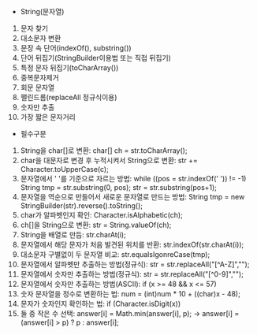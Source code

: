 * String(문자열)
1. 문자 찾기
2. 대소문자 변환
3. 문장 속 단어(indexOf(), substring())
4. 단어 뒤집기(StringBuilder이용법 또는 직접 뒤집기)
5. 특정 문자 뒤집기(toCharArray())
6. 중복문자제거
7. 회문 문자열
8. 팰린드롬(replaceAll 정규식이용)
9. 숫자만 추출
10. 가장 짧은 문자거리



* 필수구문
1. String을 char[]로 변환: char[] ch = str.toCharArray();
2. char을 대문자로 변경 후 누적시켜서 String으로 변환: str += Character.toUpperCase(c);
3. 문자열에서 ' '를 기준으로 자르는 방법: while ((pos = str.indexOf(' ')) != -1) String tmp = str.substring(0, pos); str = str.substring(pos+1);
4. 문자열을 역순으로 만들어서 새로운 문자열로 만드는 방법: String tmp = new StringBuilder(str).reverse().toString();
5. char가 알파벳인지 확인: Character.isAlphabetic(ch);
6. ch[]을 String으로 변환: str = String.valueOf(ch);
7. String을 배열로 만듬: str.charAt(i);
8. 문자열에서 해당 문자가 처음 발견된 위치를 반환: str.indexOf(str.charAt(i));
9. 대소문자 구별없이 두 문자열 비교: str.equalsIgonreCase(tmp);
10. 문자열에서 알파벳만 추출하는 방법(정규식): str = str.replaceAll("[^A-Z]","");
11. 문자열에서 숫자만 추출하는 방법(정규식): str = str.replaceAll("[^0-9]","");
12. 문자열에서 숫자만 추출하는 방법(ASCII): if (x >= 48 && x <= 57)
13. 숫자 문자열을 정수로 변환하는 법: num = (int)num * 10 + ((char)x - 48);
14. 문자가 숫자인지 확인하는 법: if (Character.isDigit(x))
15. 둘 중 작은 수 선택: answer[i] = Math.min(answer[i], p); -> answer[i] = (answer[i] > p) ? p : answer[i];
